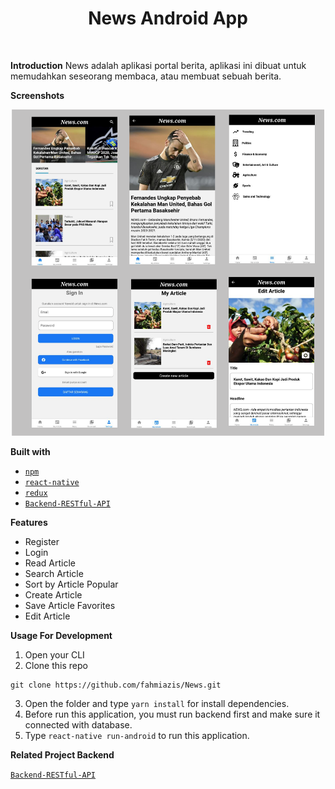<h1 align='center'>News Android App</h1>

<br>

**Introduction**
News adalah aplikasi portal berita, aplikasi ini dibuat untuk memudahkan seseorang membaca, atau membuat sebuah berita.

**Screenshots**

<p align='center'>
<img width="500" src="https://github.com/fahmiazis/coba/blob/master/news.png" />
</p>

**Built with**

- [`npm`](https://www.npmjs.com/get-npm)
- [`react-native`](https://reactnative.dev/)
- [`redux`](https://redux.js.org/introduction/getting-started)
- [`Backend-RESTful-API`](https://github.com/fahmiazis/newsfromaws)

**Features**

- Register
- Login
- Read Article
- Search Article
- Sort by Article Popular
- Create Article
- Save Article Favorites
- Edit Article

**Usage For Development**

1. Open your CLI
2. Clone this repo

```
git clone https://github.com/fahmiazis/News.git
```

3. Open the folder and type `yarn install` for install dependencies.
4. Before run this application, you must run backend first and make sure it connected with database.
5. Type `react-native run-android` to run this application.

**Related Project Backend**

[`Backend-RESTful-API`](https://github.com/fahmiazis/backup-awsnews)
